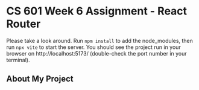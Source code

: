 # CS 601 Week 6 Assignment - React Router

Please take a look around. Run `npm install` to add the node_modules, then run `npx vite` to start the server. You should see the project run in your browser on http://localhost:5173/ (double-check the port number in your terminal).

## About My Project

